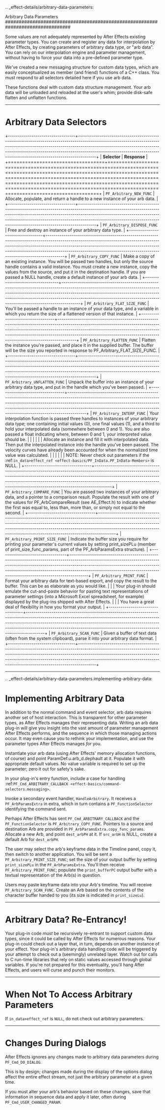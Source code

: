 .. _effect-details/arbitrary-data-parameters:

Arbitrary Data Parameters
################################################################################

Some values are not adequately represented by After Effects existing parameter types. You can create and register any data for interpolation by After Effects, by creating parameters of arbitrary data type, or "arb data". You can rely on our interpolation engine and parameter management, without having to force your data into a pre-defined parameter type.

We've created a new messaging structure for custom data types, which are easily conceptualized as member (and friend) functions of a C++ class. You must respond to all selectors detailed here if you use arb data.

These functions deal with custom data structure management. Your arb data will be unloaded and reloaded at the user's whim; provide disk-safe flatten and unflatten functions.

----

Arbitrary Data Selectors
================================================================================

+----------------------------------+---------------------------------------------------------------------------------------------------------------------------------------------------------------------------------------------------------------------------------------------------------------------------------------------------------------------------------+
|           **Selector**           |                                                                                                                                                          **Response**                                                                                                                                                           |
+==================================+=================================================================================================================================================================================================================================================================================================================================+
| ``PF_Arbitrary_NEW_FUNC``        | Allocate, populate, and return a handle to a new instance of your arb data.                                                                                                                                                                                                                                                     |
+----------------------------------+---------------------------------------------------------------------------------------------------------------------------------------------------------------------------------------------------------------------------------------------------------------------------------------------------------------------------------+
| ``PF_Arbitrary_DISPOSE_FUNC``    | Free and destroy an instance of your arbitrary data type.                                                                                                                                                                                                                                                                       |
+----------------------------------+---------------------------------------------------------------------------------------------------------------------------------------------------------------------------------------------------------------------------------------------------------------------------------------------------------------------------------+
| ``PF_Arbitrary_COPY_FUNC``       | Make a copy of an existing instance. You will be passed two handles, but only the source handle contains a valid instance. You must create a new instance, copy the values from the source, and put it in the destination handle. If you are passed a NULL handle, create a default instance of your arb data.                  |
+----------------------------------+---------------------------------------------------------------------------------------------------------------------------------------------------------------------------------------------------------------------------------------------------------------------------------------------------------------------------------+
| ``PF_Arbitrary_FLAT_SIZE_FUNC``  | You'll be passed a handle to an instance of your data type, and a variable in which you return the size of a flattened version of that instance.                                                                                                                                                                                |
+----------------------------------+---------------------------------------------------------------------------------------------------------------------------------------------------------------------------------------------------------------------------------------------------------------------------------------------------------------------------------+
| ``PF_Arbitrary_FLATTEN_FUNC``    | Flatten the instance you're passed, and place it in the supplied buffer. The buffer will be the size you reported in response to PF_Arbitrary_FLAT_SIZE_FUNC.                                                                                                                                                                   |
+----------------------------------+---------------------------------------------------------------------------------------------------------------------------------------------------------------------------------------------------------------------------------------------------------------------------------------------------------------------------------+
| ``PF_Arbitrary_UNFLATTEN_FUNC``  | Unpack the buffer into an instance of your arbitrary data type, and put in the handle which you've been passed.                                                                                                                                                                                                                 |
+----------------------------------+---------------------------------------------------------------------------------------------------------------------------------------------------------------------------------------------------------------------------------------------------------------------------------------------------------------------------------+
| ``PF_Arbitrary_INTERP_FUNC``     | Your interpolation function is passed three handles to instances of your arbitrary data type; one containing initial values (0), one final values (1), and a third to hold your interpolated data (somewhere between 0 and 1). You are also passed a float indicating where, between 0 and 1, your interpreted value should be. |
|                                  |                                                                                                                                                                                                                                                                                                                                 |
|                                  | Allocate an instance and fill it with interpolated data. Then put the interpolated instance into the handle you've been passed. The velocity curves have already been accounted for when the normalized time value was calculated.                                                                                              |
|                                  |                                                                                                                                                                                                                                                                                                                                 |
|                                  | NOTE: Never check out parameters if the :ref:`in_data>effect_ref <effect-basics/PF_InData.PF_InData-Members>` is NULL.                                                                                                                                                                                                          |
+----------------------------------+---------------------------------------------------------------------------------------------------------------------------------------------------------------------------------------------------------------------------------------------------------------------------------------------------------------------------------+
| ``PF_Arbitrary_COMPARE_FUNC``    | You are passed two instances of your arbitrary data, and a pointer to a comparison result. Populate the result with one of the values for PF_ArbCompareResult (see AE_Effect.h) to indicate whether the first was equal to, less than, more than, or simply not equal to the second.                                            |
+----------------------------------+---------------------------------------------------------------------------------------------------------------------------------------------------------------------------------------------------------------------------------------------------------------------------------------------------------------------------------+
| ``PF_Arbitrary_PRINT_SIZE_FUNC`` | Indicate the buffer size you require for printing your parameter's current values by setting print_sizePLu (member of print_size_func_params, part of the PF_ArbParamsExtra structure).                                                                                                                                         |
+----------------------------------+---------------------------------------------------------------------------------------------------------------------------------------------------------------------------------------------------------------------------------------------------------------------------------------------------------------------------------+
| ``PF_Arbitrary_PRINT_FUNC``      | Format your arbitrary data for text-based export, and copy the result to the buffer. This can be as elaborate as you would like.                                                                                                                                                                                                |
|                                  | Your plug-in should emulate the cut-and-paste behavior for pasting text representations of parameter settings (into a Microsoft Excel spreadsheet, for example) displayed by the plug-ins shipped with After Effects.                                                                                                           |
|                                  | You have a great deal of flexibility in how you format your output.                                                                                                                                                                                                                                                             |
+----------------------------------+---------------------------------------------------------------------------------------------------------------------------------------------------------------------------------------------------------------------------------------------------------------------------------------------------------------------------------+
| ``PF_Arbitrary_SCAN_FUNC``       | Given a buffer of text data (often from the system clipboard), parse it into your arbitrary data format.                                                                                                                                                                                                                        |
+----------------------------------+---------------------------------------------------------------------------------------------------------------------------------------------------------------------------------------------------------------------------------------------------------------------------------------------------------------------------------+

----

.. _effect-details/arbitrary-data-parameters.implementing-arbitrary-data:

Implementing Arbitrary Data
================================================================================

In addition to the normal command and event selector, arb data requires another set of host interaction. This is transparent for other parameter types, as After Effects manages their representing data. Writing an arb data plug-in will give you insight into the vast amount of parameter management After Effects performs, and the sequence in which those managing actions occur. It may even cause you to rethink your implementation, and use the parameter types After Effects manages *for* you.

Instantiate your arb data (using After Effects' memory allocation functions, of course) and point ParamDef.u.arb_d.dephault at it. Populate it with appropriate default values. No value variable is required to set up the parameter; zero it out for safety's sake.

In your plug-in's entry function, include a case for handling :ref:`PF_Cmd_ARBITRARY_CALLBACK <effect-basics/command-selectors.messaging>`.

Invoke a secondary event handler, ``HandleArbitrary``. It receives a ``PF_ArbParamsExtra`` in extra, which in turn contains a ``PF_FunctionSelector`` identifying the command sent.

Perhaps After Effects has sent ``PF_Cmd_ARBITRARY_CALLBACK`` and the ``PF_FunctionSelector`` is ``PF_Arbitrary_COPY_FUNC``. Pointers to a source and destination Arb are provided in ``PF_ArbParamsExtra.copy_func_params``. Allocate a new Arb, and point ``dest_arbPH`` at it. If ``src_arbH`` is NULL, create a default Arb for ``dest_arbPH``.

The user may select the arb's keyframe data in the Timeline panel, copy it, then switch to another application. You will be sent a ``PF_Arbitrary_PRINT_SIZE_FUNC``; set the size of your output buffer by setting ``print_sizePLu`` in the ``PF_ArbParamsExtra``. You'll then receive ``PF_Arbitrary_PRINT_FUNC``; populate the ``print_bufferPC`` output buffer with a textual representation of the Arb(s) in question.

Users may paste keyframe data into your Arb's timeline. You will receive ``PF_Arbitrary_SCAN_FUNC``. Create an Arb based on the contents of the character buffer handed to you (its size is indicated in ``print_sizeLu``).

----

Arbitrary Data? Re-Entrancy!
================================================================================

Your plug-in code *must* be recursively re-entrant to support custom data types, since it could be called by After Effects for numerous reasons. Your plug-in could check out a layer that, in turn, depends on another instance of your effect. Your plug-in's arbitrary data handling code will be triggered by your attempt to check out a (seemingly) unrelated layer. Watch out for calls to C run-time libraries that rely on static values accessed through global variables. If you're not prepared for this eventuality, you'll hang After Effects, and users will curse and punch their monitors.

----

When Not To Access Arbitrary Parameters
================================================================================

If ``in_data>effect_ref`` is ``NULL``, do not check out arbitrary parameters.

----

Changes During Dialogs
================================================================================

After Effects ignores any changes made to arbitrary data parameters during ``PF_Cmd_DO_DIALOG``.

This is by design; changes made during the display of the options dialog affect the entire effect stream, not just the arbitrary parameter at a given time.

If you must alter your arb's behavior based on these changes, save that information in sequence data and apply it later, often during ``PF_Cmd_USER_CHANGED_PARAM``.

